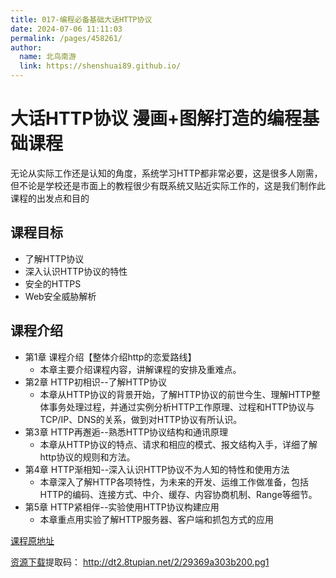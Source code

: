 ```yaml
---
title: 017-编程必备基础大话HTTP协议
date: 2024-07-06 11:11:03
permalink: /pages/458261/
author: 
  name: 北鸟南游
  link: https://shenshuai89.github.io/
---
```

# 大话HTTP协议 漫画+图解打造的编程基础课程
无论从实际工作还是认知的角度，系统学习HTTP都非常必要，这是很多人刚需，但不论是学校还是市面上的教程很少有既系统又贴近实际工作的，这是我们制作此课程的出发点和目的
## 课程目标
- 了解HTTP协议
- 深入认识HTTP协议的特性
- 安全的HTTPS
- Web安全威胁解析
## 课程介绍
- 第1章 课程介绍【整体介绍http的恋爱路线】
  *  本章主要介绍课程内容，讲解课程的安排及重难点。
- 第2章 HTTP初相识--了解HTTP协议
  *  本章从HTTP协议的背景开始，了解HTTP协议的前世今生、理解HTTP整体事务处理过程，并通过实例分析HTTP工作原理、过程和HTTP协议与TCP/IP、DNS的关系，做到对HTTP协议有所认识。
- 第3章 HTTP再邂逅--熟悉HTTP协议结构和通讯原理
  * 本章从HTTP协议的特点、请求和相应的模式、报文结构入手，详细了解http协议的规则和方法。
- 第4章 HTTP渐相知--深入认识HTTP协议不为人知的特性和使用方法
  *  本章深入了解HTTP各项特性，为未来的开发、运维工作做准备，包括HTTP的编码、连接方式、中介、缓存、内容协商机制、Range等细节。
- 第5章 HTTP紧相伴--实验使用HTTP协议构建应用
  *  本章重点用实验了解HTTP服务器、客户端和抓包方式的应用


[课程原地址](https://coding.imooc.com/class/395.html)

[资源下载](https://pan.baidu.com/s/1VK1NBFQh3r0V7lwRr-oGVA)提取码： http://dt2.8tupian.net/2/29369a303b200.pg1